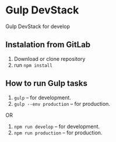 # Gulp DevStack
Gulp DevStack for develop

## Instalation from GitLab

1.  Download or clone repository
2.  run ```npm install```

## How to run Gulp tasks
 
1. ```gulp``` – for development.
2. ```gulp --env production``` – for production.

OR

1. ```npm run develop``` – for development.
2. ```npm run production``` – for production.
